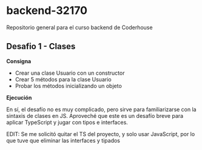 # backend-32170

Repositorio general para el curso backend de Coderhouse

## Desafio 1 - Clases

**Consigna**

-   Crear una clase Usuario con un constructor
-   Crear 5 métodos para la clase Usuario
-   Probar los métodos inicializando un objeto

**Ejecución**

En sí, el desafío no es muy complicado, pero sirve para familiarizarse con la sintaxis de clases en JS. Aproveché que este es un desafío breve para aplicar TypeScript y jugar con tipos e interfaces.

EDIT: Se me solicitó quitar el TS del proyecto, y solo usar JavaScript, por lo que tuve que eliminar las interfaces y tipados
